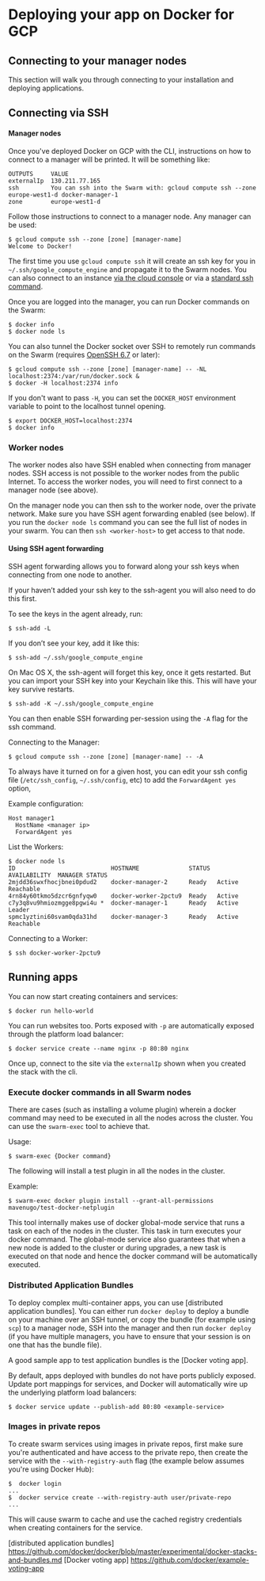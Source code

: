 <!--[metadata]>
+++
title = "Deploying Apps on GCP"
description = "Deploying Apps on GCP"
keywords = ["iaas, gcp"]
[menu.main]
name="Deploying Apps"
identifier="docs-apps"
weight="3"
+++
<![end-metadata]-->

# Deploying your app on Docker for GCP

## Connecting to your manager nodes

This section will walk you through connecting to your installation and deploying
applications.

## Connecting via SSH

#### Manager nodes

Once you've deployed Docker on GCP with the CLI, instructions on how to connect
to a manager will be printed. It will be something like:

```
OUTPUTS     VALUE
externalIp  130.211.77.165
ssh         You can ssh into the Swarm with: gcloud compute ssh --zone europe-west1-d docker-manager-1
zone        europe-west1-d
```

Follow those instructions to connect to a manager node. Any manager can be used:

    $ gcloud compute ssh --zone [zone] [manager-name]
    Welcome to Docker!

The first time you use `gcloud compute ssh` it will create an ssh key for you
in `~/.ssh/google_compute_engine` and propagate it to the Swarm nodes. You can
also connect to an instance [via the cloud console] or via a
[standard ssh command].

Once you are logged into the manager, you can run Docker commands on the Swarm:

    $ docker info
    $ docker node ls

You can also tunnel the Docker socket over SSH to remotely run commands on the
Swarm (requires [OpenSSH 6.7](https://lwn.net/Articles/609321/) or later):

    $ gcloud compute ssh --zone [zone] [manager-name] -- -NL localhost:2374:/var/run/docker.sock &
    $ docker -H localhost:2374 info

If you don't want to pass `-H`, you can set the `DOCKER_HOST` environment
variable to point to the localhost tunnel opening.

    $ export DOCKER_HOST=localhost:2374
    $ docker info

### Worker nodes

The worker nodes also have SSH enabled when connecting from manager nodes. SSH
access is not possible to the worker nodes from the public Internet. To access
the worker nodes, you will need to first connect to a manager node (see above).

On the manager node you can then ssh to the worker node, over the private
network. Make sure you have SSH agent forwarding enabled (see below). If you run
the `docker node ls` command you can see the full list of nodes in your swarm.
You can then `ssh <worker-host>` to get access to that node.

#### Using SSH agent forwarding

SSH agent forwarding allows you to forward along your ssh keys when connecting
from one node to another.

If your haven’t added your ssh key to the ssh-agent you will also need to do
this first.

To see the keys in the agent already, run:

    $ ssh-add -L

If you don’t see your key, add it like this:

    $ ssh-add ~/.ssh/google_compute_engine

On Mac OS X, the ssh-agent will forget this key, once it gets restarted. But you
can import your SSH key into your Keychain like this. This will have your key
survive restarts.

    $ ssh-add -K ~/.ssh/google_compute_engine

You can then enable SSH forwarding per-session using the `-A` flag for the ssh
command.

Connecting to the Manager:

    $ gcloud compute ssh --zone [zone] [manager-name] -- -A

To always have it turned on for a given host, you can edit your ssh config file
(`/etc/ssh_config`, `~/.ssh/config`, etc) to add the `ForwardAgent yes` option,

Example configuration:

    Host manager1
      HostName <manager ip>
      ForwardAgent yes

List the Workers:

    $ docker node ls
    ID                           HOSTNAME              STATUS  AVAILABILITY  MANAGER STATUS
    2mjdd36swxfhocjbnei0pdud2    docker-manager-2      Ready   Active        Reachable
    4rn84y60tkmo5dzcr6gnfyqw0    docker-worker-2pctu9  Ready   Active
    c7y3q8vu9hmiozmgge8pgwi4u *  docker-manager-1      Ready   Active        Leader
    spmc1yztini60svam0qda31hd    docker-manager-3      Ready   Active        Reachable

Connecting to a Worker:

    $ ssh docker-worker-2pctu9

## Running apps

You can now start creating containers and services:

    $ docker run hello-world

You can run websites too. Ports exposed with `-p` are automatically exposed
through the platform load balancer:

    $ docker service create --name nginx -p 80:80 nginx

Once up, connect to the site via the `externalIp` shown when you created the
stack with the cli.

### Execute docker commands in all Swarm nodes

There are cases (such as installing a volume plugin) wherein a docker command
may need to be executed in all the nodes across the cluster. You can use the
`swarm-exec` tool to achieve that.

Usage:

    $ swarm-exec {Docker command}

The following will install a test plugin in all the nodes in the cluster.

Example:

    $ swarm-exec docker plugin install --grant-all-permissions mavenugo/test-docker-netplugin

This tool internally makes use of docker global-mode service that runs a task on
each of the nodes in the cluster. This task in turn executes your docker
command. The global-mode service also guarantees that when a new node is added
to the cluster or during upgrades, a new task is executed on that node and hence
the docker command will be automatically executed.

### Distributed Application Bundles

To deploy complex multi-container apps, you can use
[distributed application bundles]. You can either run `docker deploy` to deploy
a bundle on your machine over an SSH tunnel, or copy the bundle (for example
using `scp`) to a manager node, SSH into the manager and then run
`docker deploy` (if you have multiple managers, you have to ensure that your
  session is on one that has the bundle file).

A good sample app to test application bundles is the [Docker voting app].

By default, apps deployed with bundles do not have ports publicly exposed.
Update port mappings for services, and Docker will automatically wire up the
underlying platform load balancers:

    $ docker service update --publish-add 80:80 <example-service>

### Images in private repos

To create swarm services using images in private repos, first make sure you're
authenticated and have access to the private repo, then create the service with
the `--with-registry-auth` flag (the example below assumes you're using Docker
Hub):

    $  docker login
    ...
    $  docker service create --with-registry-auth user/private-repo
    ...

This will cause swarm to cache and use the cached registry credentials when
creating containers for the service.

 [via the cloud console]: https://cloud.google.com/compute/docs/instances/connecting-to-instance#sshinbrowser
 [standard ssh command]: https://cloud.google.com/compute/docs/instances/connecting-to-instance#standardssh
 [distributed application bundles] https://github.com/docker/docker/blob/master/experimental/docker-stacks-and-bundles.md
 [Docker voting app] https://github.com/docker/example-voting-app

